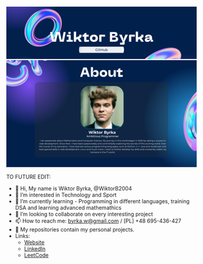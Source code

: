 
![background image](https://github.com/WiktorB2004/WiktorB2004/blob/fa9f6f4bb45ea5d7890bf452040b048c6b85bfb2/gitBackground.png)
![background image](https://github.com/WiktorB2004/WiktorB2004/blob/c1293d95aec9e56d3db20dd2872295b17fb9284d/gitAbout.png)




TO FUTURE EDIT:
- 👋 Hi, My name is Wiktor Byrka, @WiktorB2004
- 👀 I’m interested in Technology and Sport
- 🌱 I’m currently learning - Programming in different languages, training DSA and learning advanced mathemathics
- 💞️ I’m looking to collaborate on every interesting project
- 📫 How to reach me: byrka.w@gmail.com / [PL] +48 695-436-427
- 📁 My repositories contain my personal projects.
- Links:
  - [Website](https://wiktority.pl)
  - [LinkedIn](https://www.linkedin.com/in/wiktor-byrka-b30576204/)
  - [LeetCode](https://leetcode.com/WiktorB2004/)
